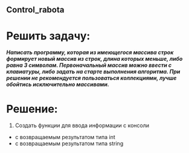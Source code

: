 
## Control_rabota

# Решить задачу:

***Написать программу, которая из имеющегося массива строк формирует новый массив из строк, длина которых меньше, либо равна 3 символам. Первоначальный массив можно ввести с клавиатуры, либо задать на старте выполнения алгоритма. При решении не рекомендуется пользоваться коллекциями, лучше обойтись исключительно массивами.***

# Решение:

1. Создать функции для ввода информации с консоли
* с возвращаемым результатом типа int
* с возвращаемым результатом типа string
